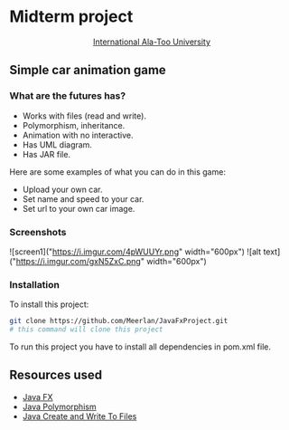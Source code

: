 # Midterm project
<p align="center">
  <a href="http://alatoo.edu.kg/#gsc.tab=0">
    International Ala-Too University<br/>
  </a>
</p>

## Simple car animation game 

### What are the futures has?

- Works with files (read and write).
- Polymorphism, inheritance.
- Animation with no interactive.
- Has UML diagram.
- Has JAR file.

Here are some examples of what you can do in this game:

- Upload your own car.
- Set name and speed to your car.
- Set url to your own car image.

### Screenshots
![screen1]("https://i.imgur.com/4pWUUYr.png" width="600px")
![alt text]("https://i.imgur.com/gxN5ZxC.png" width="600px")

### Installation

To install this project:

```bash
git clone https://github.com/Meerlan/JavaFxProject.git 
# this command will clone this project
```

To run this project you have to install all dependencies in pom.xml file.
## Resources used

- [Java FX](https://openjfx.io/)
- [Java Polymorphism](https://www.w3schools.com/java/java_polymorphism.asp)
- [Java Create and Write To Files](https://www.w3schools.com/java/java_files_create.asp)
